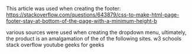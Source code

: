 
This article was used when creating the footer:
https://stackoverflow.com/questions/643879/css-to-make-html-page-footer-stay-at-bottom-of-the-page-with-a-minimum-height-b 

various sources were used when creating the dropdown menu, ultimately, the product is an amalgamation of the of the following sites.
w3 schools
stack overflow
youtube
geeks for geeks

